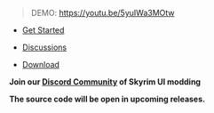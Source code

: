 > DEMO: https://youtu.be/5yuIWa3MOtw

- [Get Started](https://www.prismaui.dev/)

- [Discussions](https://github.com/orgs/PrismaUI-SKSE/discussions)

- [Download](https://github.com/PrismaUI-SKSE/PrismaUI-Wiki/releases)

**Join our [Discord Community](https://discord.gg/QYztzZY8RG) of Skyrim UI modding**

**The source code will be open in upcoming releases.**
